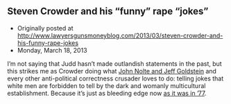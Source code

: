 ## Steven Crowder and his “funny” rape “jokes”

 * Originally posted at http://www.lawyersgunsmoneyblog.com/2013/03/steven-crowder-and-his-funny-rape-jokes
 * Monday, March 18, 2013

I’m not saying that Judd hasn’t made outlandish statements in the past, but this strikes me as Crowder doing what [John Nolte and Jeff Goldstein](http://acephalous.typepad.com/acephalous/2010/03/john-noltes-outraged-on-behalf-of-topless-women-everywhere.html) and every other anti-political correctness crusader loves to do: telling jokes that white men are forbidden to tell by the dark and womanly multicultural establishment. Because it’s just as bleeding edge now [as it was in ’77](http://www.youtube.com/watch?v=q7S5BP-tvR8).